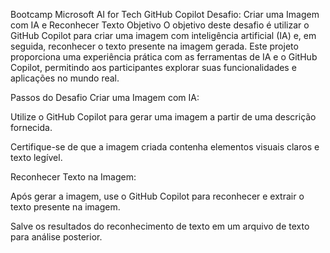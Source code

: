 Bootcamp Microsoft AI for Tech GitHub Copilot
Desafio: Criar uma Imagem com IA e Reconhecer Texto
Objetivo
O objetivo deste desafio é utilizar o GitHub Copilot para criar uma imagem com inteligência artificial (IA) e, em seguida, reconhecer o texto presente na imagem gerada. Este projeto proporciona uma experiência prática com as ferramentas de IA e o GitHub Copilot, permitindo aos participantes explorar suas funcionalidades e aplicações no mundo real.

Passos do Desafio
Criar uma Imagem com IA:

Utilize o GitHub Copilot para gerar uma imagem a partir de uma descrição fornecida.

Certifique-se de que a imagem criada contenha elementos visuais claros e texto legível.

Reconhecer Texto na Imagem:

Após gerar a imagem, use o GitHub Copilot para reconhecer e extrair o texto presente na imagem.

Salve os resultados do reconhecimento de texto em um arquivo de texto para análise posterior.
